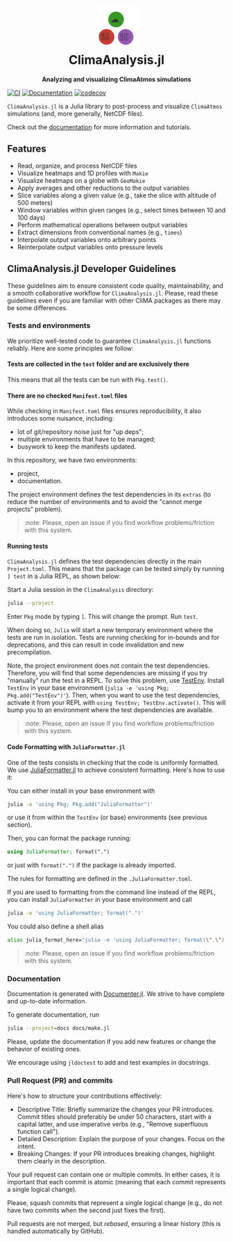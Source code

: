 <h1 align="center">
  <img src="logo.svg" width="100px"> <br>
ClimaAnalysis.jl
</h1>
<p align="center">
  <strong>Analyzing and visualizing ClimaAtmos simulations</strong>
</p>

[![CI](https://github.com/CliMA/ClimaAnalysis.jl/actions/workflows/CI.yml/badge.svg)](https://github.com/CliMA/ClimaAnalysis.jl/actions/workflows/CI.yml)
[![Documentation](https://img.shields.io/badge/docs-stable-blue.svg)](https://CliMA.github.io/ClimaAnalysis.jl)
[![codecov](https://codecov.io/gh/CliMA/ClimaAnalysis.jl/graph/badge.svg?token=tXO3LzS8v9)](https://codecov.io/gh/CliMA/ClimaAnalysis.jl)

`ClimaAnalysis.jl` is a Julia library to post-process and visualize `ClimaAtmos`
simulations (and, more generally, NetCDF files).

Check out the [documentation](https://CliMA.github.io/ClimaAnalysis.jl) for more information and tutorials.

## Features

- Read, organize, and process NetCDF files
- Visualize heatmaps and 1D profiles with `Makie`
- Visualize heatmaps on a globe with `GeoMakie`
- Apply averages and other reductions to the output variables
- Slice variables along a given value (e.g., take the slice with altitude of 500 meters)
- Window variables within given ranges (e.g., select times between 10 and 100 days)
- Perform mathematical operations between output variables
- Extract dimensions from conventional names (e.g., `times`)
- Interpolate output variables onto arbitrary points
- Reinterpolate output variables onto pressure levels

## ClimaAnalysis.jl Developer Guidelines

These guidelines aim to ensure consistent code quality, maintainability, and a
smooth collaborative workflow for `ClimaAnalysis.jl`. Please, read these
guidelines even if you are familiar with other CliMA packages as there may be
some differences.

### Tests and environments

We prioritize well-tested code to guarantee `ClimaAnalysis.jl` functions
reliably. Here are some principles we follow:

#### Tests are collected in the `test` folder and are exclusively there

This means that all the tests can be run with `Pkg.test()`.

#### There are no checked `Manifest.toml` files

While checking in `Manifest.toml` files ensures reproducibility, it also
introduces some nuisance, including:
- lot of git/repository noise just for "up deps";
- multiple environments that have to be managed;
- busywork to keep the manifests updated.

In this repository, we have two environments:
- project,
- documentation.

The project environment defines the test dependencies in its `extras` (to reduce
the number of environments and to avoid the "cannot merge projects" problem).

> :note: Please, open an issue if you find workflow problems/friction with this
> system.

#### Running tests

`ClimaAnalysis.jl` defines the test dependencies directly in the main
`Project.toml`. This means that the package can be tested simply by running `]
test` in a Julia REPL, as shown below:

Start a Julia session in the `ClimaAnalysis` directory:
``` sh
julia --project
```
Enter `Pkg` mode by typing `]`. This will change the prompt. Run `test`.

When doing so, `Julia` will start a new temporary environment where the tests
are run in isolation. Tests are running checking for in-bounds and for
deprecations, and this can result in code invalidation and new precompilation.

Note, the project environment does not contain the test dependencies. Therefore,
you will find that some dependencies are missing if you try "manually" run the
test in a REPL. To solve this problem, use
[TestEnv](https://github.com/JuliaTesting/TestEnv.jl). Install `TestEnv` in your
base environment (`julia -e 'using Pkg; Pkg.add("TestEnv")'`). Then, when you
want to use the test dependencies, activate it from your REPL with `using
TestEnv; TestEnv.activate()`. This will bump you to an environment where the
test dependencies are available.

> :note: Please, open an issue if you find workflow problems/friction with this
> system.

#### Code Formatting with `JuliaFormatter.jl`

One of the tests consists in checking that the code is uniformly formatted. We
use [JuliaFormatter.jl](https://github.com/domluna/JuliaFormatter.jl) to achieve
consistent formatting. Here's how to use it:

You can either install in your base environment with
``` sh
julia -e 'using Pkg; Pkg.add("JuliaFormatter")'
```
or use it from within the `TestEnv` (or base) environments (see previous section).

Then, you can format the package running:
``` julia
using JuliaFormatter; format(".")
```
or just with `format(".")` if the package is already imported.

The rules for formatting are defined in the `.JuliaFormatter.toml`.

If you are used to formatting from the command line instead of the REPL, you can
install `JuliaFormatter` in your base environment and call
``` sh
julia -e 'using JuliaFormatter; format(".")'
```
You could also define a shell alias
``` sh
alias julia_format_here="julia -e 'using JuliaFormatter; format(\".\")'"
```

> :note: Please, open an issue if you find workflow problems/friction with this
> system.

### Documentation

Documentation is generated with
[Documenter.jl](https://documenter.juliadocs.org/stable/). We strive to have
complete and up-to-date information.

To generate documentation, run
``` sh
julia --project=docs docs/make.jl
```

Please, update the documentation if you add new features or change the behavior
of existing ones.

We encourage using `jldoctest` to add and test examples in docstrings.

### Pull Request (PR) and commits

Here's how to structure your contributions effectively:

- Descriptive Title: Briefly summarize the changes your PR introduces. Commit
  titles should preferably be under 50 characters, start with a capital latter,
  and use imperative verbs (e.g., "Remove superfluous function call").
- Detailed Description: Explain the purpose of your changes. Focus on the
  intent.
- Breaking Changes: If your PR introduces breaking changes, highlight them
  clearly in the description.

Your pull request can contain one or multiple commits. In either cases, it is
important that each commit is atomic (meaning that each commit represents a
single logical change).

Please, squash commits that represent a single logical change (e.g., do not have
two commits when the second just fixes the first).

Pull requests are not merged, but _rebased_, ensuring a linear history (this is
handled automatically by GitHub).
